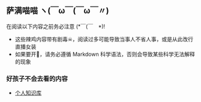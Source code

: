 ## 萨满喵喵 ヽ(￣ω￣(￣ω￣〃)

在阅读以下内容之前务必注意 (*￣(￣　*)!

* 这些辣鸡内容带有剧毒☠，阅读过多可能导致当事人不省人事，或是从此改行直播女装
* 如果要开🍴，请务必遵循 Markdown 科学语法，否则会导致某些科学无法解释的现象

### 好孩子不会去看的内容

* [个人知识库](/personalbase.md)
